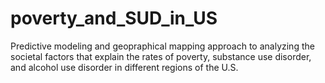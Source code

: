 # poverty_and_SUD_in_US
Predictive modeling and geopraphical mapping approach to analyzing the societal factors that explain the rates of poverty, substance use disorder, and alcohol use disorder in different regions of the U.S.
